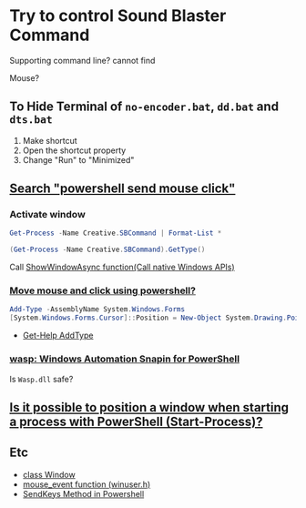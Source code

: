 # Try to control Sound Blaster Command

Supporting command line? cannot find

Mouse?

## To Hide Terminal of `no-encoder.bat`, `dd.bat` and `dts.bat`

1. Make shortcut
1. Open the shortcut property
1. Change "Run" to "Minimized"

## [Search "powershell send mouse click"](https://www.google.com/search?q=powershell+send+mouse+click&newwindow=1&sca_esv=593400454&sxsrf=AM9HkKmPTbUyEcKSPyUJ9tvr7YIdRkoqsQ%3A1703415191788&ei=lw2IZZPZL5e0oATNsIewBw&oq=powershell+send+mou&gs_lp=Egxnd3Mtd2l6LXNlcnAiE3Bvd2Vyc2hlbGwgc2VuZCBtb3UqAggAMgoQIxiABBiKBRgnMgYQABgWGB4yBhAAGBYYHjIGEAAYFhgeSLISUABY2wtwAHgBkAEBmAHLAaAB_guqAQUwLjkuMbgBA8gBAPgBAcICChAAGIAEGIoFGEPCAg0QABiABBgUGIcCGLEDwgIIEAAYgAQYsQPCAgUQABiABMICCxAAGIAEGIoFGJECwgIKEAAYgAQYFBiHAuIDBBgAIEGIBgE&sclient=gws-wiz-serp)

### Activate window

```PowerShell
Get-Process -Name Creative.SBCommand | Format-List *

(Get-Process -Name Creative.SBCommand).GetType()
```

Call [ShowWindowAsync function(Call native Windows APIs)](https://learn.microsoft.com/en-us/powershell/module/microsoft.powershell.utility/add-type?view=powershell-7.3&WT.mc_id=ps-gethelp#example-4-call-native-windows-apis)

### [Move mouse and click using powershell?](https://www.reddit.com/r/PowerShell/comments/m1hztx/move_mouse_and_click_using_powershell/)

```PowerShell
Add-Type -AssemblyName System.Windows.Forms
[System.Windows.Forms.Cursor]::Position = New-Object System.Drawing.Point($x, $y)
```

* [Get-Help AddType](https://learn.microsoft.com/en-us/powershell/module/microsoft.powershell.utility/add-type?view=powershell-7.3&WT.mc_id=ps-gethelp)

### [wasp: Windows Automation Snapin for PowerShell](https://github.com/mavaddat/wasp)

Is `Wasp.dll` safe?

## [Is it possible to position a window when starting a process with PowerShell (Start-Process)?](https://stackoverflow.com/questions/41229932/is-it-possible-to-position-a-window-when-starting-a-process-with-powershell-sta)

## Etc

* [class Window](https://learn.microsoft.com/en-us/dotnet/api/system.windows.window?view=windowsdesktop-8.0)
* [mouse_event function (winuser.h)](https://learn.microsoft.com/en-us/windows/win32/api/winuser/nf-winuser-mouse_event)
* [SendKeys Method in Powershell](https://superuser.com/questions/1249976/sendkeys-method-in-powershell)